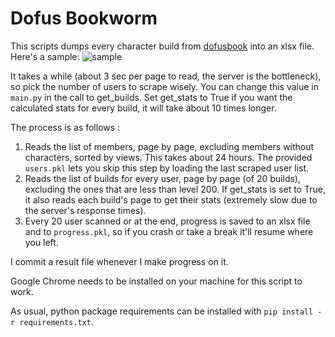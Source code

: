 # Dofus Bookworm

This scripts dumps every character build from [dofusbook](https://www.dofusbook.net) into an xlsx file. Here's a sample:
![sample](https://i.imgur.com/aPWHPGH.png)

It takes a while (about 3 sec per page to read, the server is the bottleneck), so pick the number of users to scrape wisely. You can change this value in ```main.py``` in the call to get_builds. Set get_stats to True if you want the calculated stats for every build, it will take about 10 times longer.

The process is as follows :
1. Reads the list of members, page by page, excluding members without characters, sorted by views. This takes about 24 hours. The provided ```users.pkl``` lets you skip this step by loading the last scraped user list.
2. Reads the list of builds for every user, page by page (of 20 builds), excluding the ones that are less than level 200. If get_stats is set to True, it also reads each build's page to get their stats (extremely slow due to the server's response times).
3. Every 20 user scanned or at the end, progress is saved to an xlsx file and to ```progress.pkl```, so if you crash or take a break it'll resume where you left.

I commit a result file whenever I make progress on it.

Google Chrome needs to be installed on your machine for this script to work.

As usual, python package requirements can be installed with ```pip install -r requirements.txt```.
